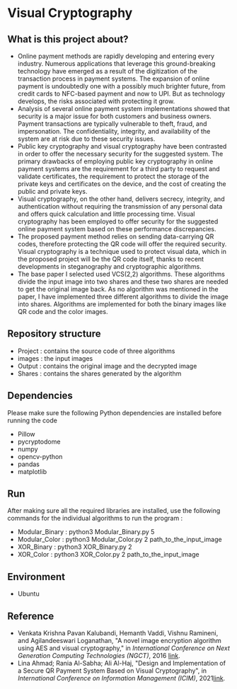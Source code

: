 # Visual Cryptography


## What is this project about?
- Online payment methods are rapidly developing and entering every industry. Numerous applications that leverage this ground-breaking technology have emerged as a result of the digitization of the transaction process in payment systems. The expansion of online payment is undoubtedly one with a possibly much brighter future, from credit cards to NFC-based payment and now to UPI. But as technology develops, the risks associated with protecting it grow.
-  Analysis of several online payment system implementations showed that security is a major issue for both customers and business owners. Payment transactions are typically vulnerable to theft, fraud, and impersonation. The confidentiality, integrity, and availability of the system are at risk due to these security issues.
- Public key cryptography and visual cryptography have been contrasted in order to offer the necessary security for the suggested system. The primary drawbacks of employing public key cryptography in online payment systems are the requirement for a third party to request and validate certificates, the requirement to protect the storage of the private keys and certificates on the device, and the cost of creating the public and private keys. 
- Visual cryptography, on the other hand, delivers secrecy, integrity, and authentication without requiring the transmission of any personal data and offers quick calculation and little processing time. Visual cryptography has been employed to offer security for the suggested online payment system based on these performance discrepancies.
- The proposed payment method relies on sending data-carrying QR codes, therefore protecting the QR code will offer the required security. Visual cryptography is a technique used to protect visual data, which in the proposed project will be the QR code itself, thanks to recent developments in steganography and cryptographic algorithms.
- The base paper I selected used VCS(2,2) algorithms. These algorithms divide the input image into two shares and these two shares are needed to get the original image back. As no algorithm was mentioned in the paper, I have implemented three different algorithms to divide the image into shares. Algorithms are implemented for both the binary images like QR code and the color images.


## Repository structure
- Project : contains the source code of three algorithms
- images : the input images
- Output : contains the original image and the decrypted image 
- Shares : contains the shares generated by the algorithm


## Dependencies
Please make sure the following Python dependencies are installed before running the code
- Pillow
- pycryptodome
- numpy
- opencv-python
- pandas
- matplotlib


## Run
After making sure all the required libraries are installed, use the following commands for the individual algorithms to run the program : 
- Modular_Binary : python3 Modular_Binary.py 5
- Modular_Color : python3 Modular_Color.py 2 path_to_the_input_image
- XOR_Binary : python3 XOR_Binary.py 2
- XOR_Color : python3 XOR_Color.py 2 path_to_the_input_image


## Environment
- Ubuntu


## Reference
- Venkata Krishna Pavan Kalubandi, Hemanth Vaddi, Vishnu Ramineni, and Agilandeeswari Loganathan, "A novel image encryption algorithm using AES and visual cryptography," in *International Conference on Next Generation Computing Technologies (NGCT)*, 2016 [link](https://ieeexplore.ieee.org/document/7877521).
- Lina Ahmad; Rania Al-Sabha; Ali Al-Haj, "Design and Implementation of a Secure QR Payment System Based on Visual Cryptography", in *International Conference on Information Management (ICIM)*, 2021[link](https://ieeexplore.ieee.org/document/9417129).



